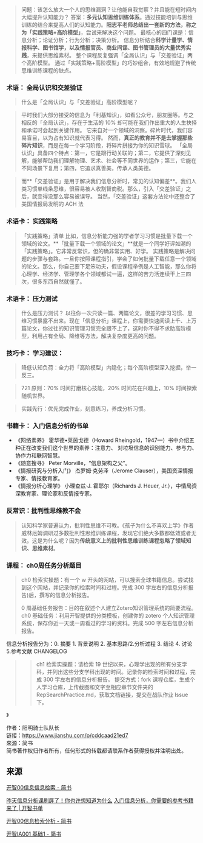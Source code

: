 
> 问题：该怎么放大一个人的思维漏洞？让他能自我觉察？并且能在短时间内大幅提升认知能力？
> 答案：**多元认知思维训练体系**。通过技能培训与思维训练的结合来提高人们的认知能力。**阳志平老师总结出一套新的方法，称之为「实践策略+高阶模型」**，尝试来解决这个问题。
> 最核心的四门课是：信息分析；论证分析；行为分析；决策分析。
> 信息分析结合**科学计量学、情报科学、图书馆学，以及情报官员、商业间谍、图书管理员的大量优秀实践**，来提供思维素材。
> 整个课程反复强调「全局认识」与「交差验证」两个高阶模型。
> 通过「实践策略+高阶模型」的巧妙组合，有效地规避了传统思维训练课程的缺点。


### 术语： 全局认识和交差验证

>什么是「全局认识」与「交差验证」高阶模型呢？

>平时我们大部分接受的信息为「利基知识」，如看公众号，朋友圈等。与之相反的「全局认识」，存在于生活的 10% 却可能在我们作出重大的人生抉择和承诺时会起到关键作用。
>它来自对一个领域的洞察。碎片时代，我们容易盲目，以为占有知识就代表习得。
>然而，**真正的教育并不是去掌握那些碎片知识**，而是在每一个学习阶段，将碎片拼接为你的知识雪球。
>「全局认识」具备四个特点：第一，它是跟行动关联的；第二，它提供了深刻见解，能够帮助我们理解物理、艺术、社会等不同世界的运作；第三，它能在不同场景下复用；第四，它追求真善美，传承人类美德。

>而**「交差验证」是用于解决我们信息分析时，常见的认知偏差**。我们人类习惯单线条思维，很容易被人收割智商税。那么，引入「交差验证」之后，就变得没那么容易被误导。
>当然，「交差验证」这套方法论中还整合了美国情报局发明的 ACH 法


### 术语卡： 实践策略

> 「实践策略」清单
> 比如，信息分析能力强的学者学习习惯是批量下载一个领域的论文。**「批量下载一个领域的论文」**就是一个同学好评如潮的「实践策略」。它非常反常识，但的确非常实用、好学。
 > 实践策略是解决问题的步骤与套路。一旦你按照课程指引，学会了如何批量下载任意一个领域的论文。那么，你自己要下足笨功夫，假设课程举例是人工智能，那么你将心理学、经济学、管理学各个领域都试一遍，这样的苦力活连续干上三四次，很多东西自然就懂了。

### 术语卡： 压力测试
> 什么是压力测试？
>以往你一次只读一篇、两篇论文，很差的学习习惯、思维习惯暴露不出来。现在「信息分析」课程上，你需要快速阅读上千、上万篇论文，你过往的知识管理习惯完全跟不上了，这时你不得不求助高阶模型，利用占有全局、降维等方法，解决复杂度更高的问题。


### 技巧卡： 学习建议：

> 降低认知负荷：全力将「高阶模型」内隐化；每个高阶模型深入挖掘，举一反三。
    
>721 原则：70% 时间打磨核心技能，20% 时间花在兴趣上，10% 时间探索随机世界。
    
> 实践先行：优先完成作业，刻意练习，养成分析习惯。

### 书籍卡： 入门信息分析的书单

* 《网络素养》 霍华德•莱茵戈德（Howard Rheingold，1947—）书中介绍五种正在改变我们这个世界的素养：注意力、 对垃圾信息的识别能力、参与力、协作力和联网智慧。
* 《随意搜寻》 Peter Morville，“信息架构之父”。
*  《情报研究与分析入门》 杰罗姆·克劳泽（Jerome Clauser），美国资深情报专家、情报教育家。
*  《情报分析心理学》 小理查兹·J. 霍耶尔（Richards J. Heuer, Jr.），中情局资深教育家、理论家和反情报专家。



### 反常识：批判性思维教不会
>认知科学家普遍认为，批判性思维不可教。《孩子为什么不喜欢上学》作者威林厄姆调研过多数批判性思维训练课程，发现它们绝大多数都低效或者无效。这是为什么呢？因为**传统意义上的批判性思维训练课程忽略了领域知识、思维素材**。



### 课程： ch0周任务分析题目

> ch0 检索实操题：有一个 w 开头的网站，可以搜索全球书籍信息。尝试找到这个网站，并记录你的检索时间和过程。完成 300 字左右的信息分析报告)后，撰写的信息分析报告。
> 
> 0 周基础任务报告：目的在叙述个人建立Zotero知识管理系统的简要流程。
> ch0 基础任务：利用开智提供的分类模板，创建你的 zotero 个人知识管理系统，保存你近一天或一周看过的学习的资料。完成 500 字左右信息分析报告。

信息分析报告分为：0. 摘要  1. 背景说明  2. 基本思路/2.分析过程   3. 结论  4. 讨论   5.参考文献  CHANGELOG


> > ch1 检索实操题：请检索 19 世纪以来，心理学出现的所有分支学科，并列出这些分支学科出现的时间。记录你的检索时间和过程，完成 300 字左右的信息分析报告。
> 提交方式：fork 课程仓库，生成个人学习仓库，上传截图和文字至相应章节文件夹的 RepSearchPractice.md，获取文档链接，提交在战队作业 Issue 下。


》

  
  
作者：阳明骑士队队长  
链接：https://www.jianshu.com/p/cddcaad21ed7  
來源：简书  
简书著作权归作者所有，任何形式的转载都请联系作者获得授权并注明出处。

## 来源

[开智00信息信息检索 - 简书](https://www.jianshu.com/p/9d34cecfce44)

[昨天信息分析课刷屏了！你也许想知道为什么](https://mp.weixin.qq.com/s/T3hOwHlTE3cYl6b0zeJ9lg)
[入门信息分析，你需要的参考书籍来了 | 开智书单](https://mp.weixin.qq.com/s/wYlQHPjgMQo38YyUnGbTRQ)

[开智00信息检索分析 - 简书](https://www.jianshu.com/p/57dde218272d)

[开智IA001 基础1 - 简书](https://www.jianshu.com/p/cddcaad21ed7)
<!--stackedit_data:
eyJoaXN0b3J5IjpbMjk4NDA0MzU0LC0yMjUwNjQ4MTVdfQ==
-->